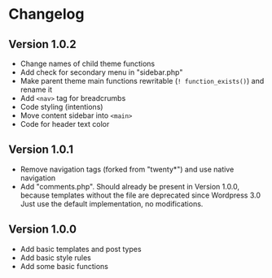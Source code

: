 # Changelog #

## Version 1.0.2 ##

* Change names of child theme functions
* Add check for secondary menu in "sidebar.php"
* Make parent theme main functions rewritable (`! function_exists()`)
  and rename it
* Add `<nav>` tag for breadcrumbs
* Code styling (intentions)
* Move content sidebar into `<main>`
* Code for header text color


## Version 1.0.1 ##

* Remove navigation tags (forked from "twenty*") and use native navigation
* Add "comments.php". Should already be present in Version 1.0.0, because
  templates without the file are deprecated since Wordpress 3.0
  Just use the default implementation, no modifications.


## Version 1.0.0 ##

* Add basic templates and post types
* Add basic style rules
* Add some basic functions
